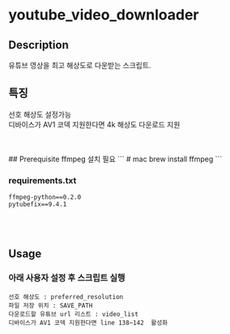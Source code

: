 # youtube_video_downloader

## Description
유튜브 영상을 최고 해상도로 다운받는 스크립트.

## 특징
선호 해상도 설정가능<br>
디바이스가 AV1 코덱 지원한다면 4k 해상도 다운로드 지원

<br>
<br>
## Prerequisite
ffmpeg 설치 필요 
```
# mac
brew install ffmpeg
```
<br>

### requirements.txt
```
ffmpeg-python==0.2.0
pytubefix==9.4.1
```
<br>
<br>

## Usage
### 아래 사용자 설정 후 스크립트 실행
```
선호 해상도 : preferred_resolution
파일 저장 위치 : SAVE_PATH
다운로드할 유튜브 url 리스트 : video_list
디바이스가 AV1 코덱 지원한다면 line 138~142  활성화
```

